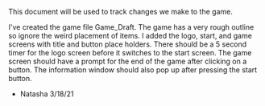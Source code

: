 This document will be used to track changes we make to the game.

I've created the game file Game_Draft. The game has a very rough outline so ignore the weird placement of items. I added the logo, start, and game screens with title and button place holders. There should be a 5 second timer for the logo screen before it switches to the start screen. The game screen should have a prompt for the end of the game after clicking on a button. The information window should also pop up after pressing the start button.
- Natasha 3/18/21
